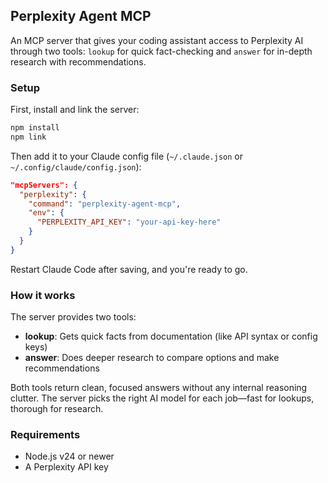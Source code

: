## Perplexity Agent MCP

An MCP server that gives your coding assistant access to Perplexity AI through two tools: `lookup` for quick fact-checking and `answer` for in-depth research with recommendations.

### Setup

First, install and link the server:

```bash
npm install
npm link
```

Then add it to your Claude config file (`~/.claude.json` or `~/.config/claude/config.json`):

```json
"mcpServers": {
  "perplexity": {
    "command": "perplexity-agent-mcp",
    "env": {
      "PERPLEXITY_API_KEY": "your-api-key-here"
    }
  }
}
```

Restart Claude Code after saving, and you're ready to go.

### How it works

The server provides two tools:

- **lookup**: Gets quick facts from documentation (like API syntax or config keys)
- **answer**: Does deeper research to compare options and make recommendations

Both tools return clean, focused answers without any internal reasoning clutter. The server picks the right AI model for each job—fast for lookups, thorough for research.

### Requirements

- Node.js v24 or newer
- A Perplexity API key
